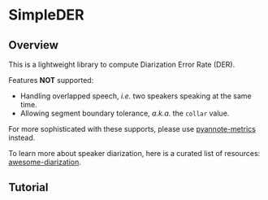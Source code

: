 # SimpleDER

## Overview

This is a lightweight library to compute Diarization Error Rate (DER).

Features **NOT** supported:

* Handling overlapped speech, *i.e.* two speakers speaking at the same time.
* Allowing segment boundary tolerance, *a.k.a.* the `collar` value.

For more sophisticated with these supports, please use
[pyannote-metrics](https://github.com/pyannote/pyannote-metrics) instead.

To learn more about speaker diarization, here is a curated list of resources:
[awesome-diarization](https://github.com/wq2012/awesome-diarization).

## Tutorial

```
```